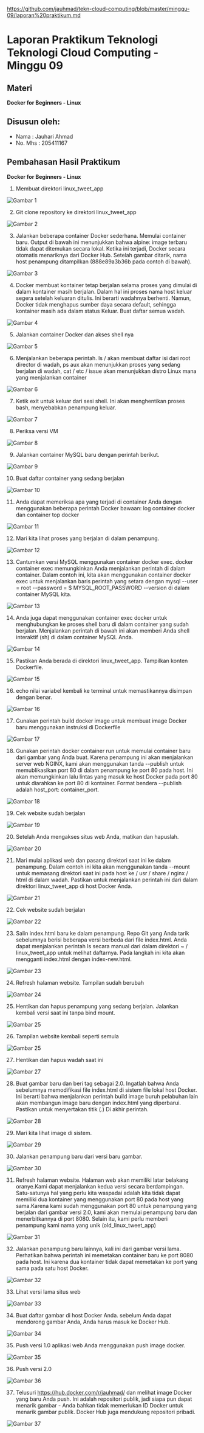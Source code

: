 
https://github.com/jauhmad/tekn-cloud-computing/blob/master/minggu-09/laporan%20praktikum.md
# Laporan Praktikum Teknologi Teknologi Cloud Computing - Minggu 09

## Materi

**Docker for Beginners - Linux**

## Disusun oleh:
* Nama : Jauhari Ahmad 
* No. Mhs : 205411167 


## Pembahasan Hasil Praktikum

**Docker for Beginners - Linux**
1. Membuat direktori linux_tweet_app

![Gambar 1](skrinsut/gambar_1.jpg)


2. Git clone repository ke direktori linux_tweet_app

![Gambar 2](skrinsut/gambar_2.jpg)


3. Jalankan beberapa container Docker sederhana. Memulai container baru. Output di bawah ini menunjukkan bahwa alpine: image terbaru tidak dapat ditemukan secara lokal. Ketika ini terjadi, Docker secara otomatis menariknya dari Docker Hub. Setelah gambar ditarik, nama host penampung ditampilkan (888e89a3b36b pada contoh di bawah).

![Gambar 3](skrinsut/gambar_3.jpg)


4. Docker membuat kontainer tetap berjalan selama proses yang dimulai di dalam kontainer masih berjalan. Dalam hal ini proses nama host keluar segera setelah keluaran ditulis. Ini berarti wadahnya berhenti. Namun, Docker tidak menghapus sumber daya secara default, sehingga kontainer masih ada dalam status Keluar. Buat daftar semua wadah.

![Gambar 4](skrinsut/gambar_4.jpg)


5. Jalankan container Docker dan akses shell nya

![Gambar 5](skrinsut/gambar_5.jpg)


6. Menjalankan beberapa perintah. ls / akan membuat daftar isi dari root director di wadah, ps aux akan menunjukkan proses yang sedang berjalan di wadah, cat / etc / issue akan menunjukkan distro Linux mana yang menjalankan container

![Gambar 6](skrinsut/gambar_6.jpg)


7. Ketik exit untuk keluar dari sesi shell. Ini akan menghentikan proses bash, menyebabkan penampung keluar.

![Gambar 7](skrinsut/gambar_7.jpg)


8. Periksa versi VM

![Gambar 8](skrinsut/gambar_8.jpg)


9. Jalankan container MySQL baru dengan perintah berikut.

![Gambar 9](skrinsut/gambar_9.jpg)


10. Buat daftar container yang sedang berjalan

![Gambar 10](skrinsut/gambar_10.jpg)


11. Anda dapat memeriksa apa yang terjadi di container Anda dengan menggunakan beberapa perintah Docker bawaan: log container docker dan container top docker

![Gambar 11](skrinsut/gambar_11.jpg)


12. Mari kita lihat proses yang berjalan di dalam penampung.

![Gambar 12](skrinsut/gambar_12.jpg)


13. Cantumkan versi MySQL menggunakan container docker exec.
docker container exec memungkinkan Anda menjalankan perintah di dalam container. Dalam contoh ini, kita akan menggunakan container docker exec untuk menjalankan baris perintah yang setara dengan mysql --user = root --password = $ MYSQL_ROOT_PASSWORD --version di dalam container MySQL kita.

![Gambar 13](skrinsut/gambar_13.jpg)


14. Anda juga dapat menggunakan container exec docker untuk menghubungkan ke proses shell baru di dalam container yang sudah berjalan. Menjalankan perintah di bawah ini akan memberi Anda shell interaktif (sh) di dalam container MySQL Anda.

![Gambar 14](skrinsut/gambar_14.jpg)


15. Pastikan Anda berada di direktori linux_tweet_app. Tampilkan konten Dockerfile.

![Gambar 15](skrinsut/gambar_15.jpg)


16. echo nilai variabel kembali ke terminal untuk memastikannya disimpan dengan benar.

![Gambar 16](skrinsut/gambar_16.jpg)


17. Gunakan perintah build docker image untuk membuat image Docker baru menggunakan instruksi di Dockerfile

![Gambar 17](skrinsut/gambar_17.jpg)


18. Gunakan perintah docker container run untuk memulai container baru dari gambar yang Anda buat. Karena penampung ini akan menjalankan server web NGINX, kami akan menggunakan tanda --publish untuk memublikasikan port 80 di dalam penampung ke port 80 pada host. Ini akan memungkinkan lalu lintas yang masuk ke host Docker pada port 80 untuk diarahkan ke port 80 di kontainer. Format bendera --publish adalah host_port: container_port.

![Gambar 18](skrinsut/gambar_18.jpg)


19. Cek website sudah berjalan

![Gambar 19](skrinsut/gambar_19.jpg)


20. Setelah Anda mengakses situs web Anda, matikan dan hapuslah.

![Gambar 20](skrinsut/gambar_20.jpg)


21. Mari mulai aplikasi web dan pasang direktori saat ini ke dalam penampung. Dalam contoh ini kita akan menggunakan tanda --mount untuk memasang direktori saat ini pada host ke / usr / share / nginx / html di dalam wadah. Pastikan untuk menjalankan perintah ini dari dalam direktori linux_tweet_app di host Docker Anda.

![Gambar 21](skrinsut/gambar_21.jpg)


22. Cek website sudah berjalan

![Gambar 22](skrinsut/gambar_22.jpg)


23. Salin index.html baru ke dalam penampung. Repo Git yang Anda tarik sebelumnya berisi beberapa versi berbeda dari file index.html. Anda dapat menjalankan perintah ls secara manual dari dalam direktori ~ / linux_tweet_app untuk melihat daftarnya. Pada langkah ini kita akan mengganti index.html dengan index-new.html.

![Gambar 23](skrinsut/gambar_23.jpg)


24. Refresh halaman website. Tampilan sudah berubah

![Gambar 24](skrinsut/gambar_24.jpg)


25. Hentikan dan hapus penampung yang sedang berjalan. Jalankan kembali versi saat ini tanpa bind mount.

![Gambar 25](skrinsut/gambar_25.jpg)


26. Tampilan website kembali seperti semula

![Gambar 25](skrinsut/gambar_22.jpg)


27. Hentikan dan hapus wadah saat ini

![Gambar 27](skrinsut/gambar_27.jpg)


28. Buat gambar baru dan beri tag sebagai 2.0. Ingatlah bahwa Anda sebelumnya memodifikasi file index.html di sistem file lokal host Docker. Ini berarti bahwa menjalankan perintah build image buruh pelabuhan lain akan membangun image baru dengan index.html yang diperbarui. Pastikan untuk menyertakan titik (.) Di akhir perintah.

![Gambar 28](skrinsut/gambar_28.jpg)



29. Mari kita lihat image di sistem.

![Gambar 29](skrinsut/gambar_29.jpg)


30. Jalankan penampung baru dari versi baru gambar.

![Gambar 30](skrinsut/gambar_30.jpg)


31. Refresh halaman website. Halaman web akan memiliki latar belakang oranye.Kami dapat menjalankan kedua versi secara berdampingan. Satu-satunya hal yang perlu kita waspadai adalah kita tidak dapat memiliki dua kontainer yang menggunakan port 80 pada host yang sama.Karena kami sudah menggunakan port 80 untuk penampung yang berjalan dari gambar versi 2.0, kami akan memulai penampung baru dan menerbitkannya di port 8080. Selain itu, kami perlu memberi penampung kami nama yang unik (old_linux_tweet_app)

![Gambar 31](skrinsut/gambar_31.jpg)


32. Jalankan penampung baru lainnya, kali ini dari gambar versi lama. Perhatikan bahwa perintah ini memetakan container baru ke port 8080 pada host. Ini karena dua kontainer tidak dapat memetakan ke port yang sama pada satu host Docker.

![Gambar 32](skrinsut/gambar_32.jpg)


33. Lihat versi lama situs web

![Gambar 33](skrinsut/gambar_33.jpg)


34. Buat daftar gambar di host Docker Anda. sebelum Anda dapat mendorong gambar Anda, Anda harus masuk ke Docker Hub.

![Gambar 34](skrinsut/gambar_34.jpg)


35. Push versi 1.0 aplikasi web Anda menggunakan push image docker.

![Gambar 35](skrinsut/gambar_35.jpg)


36. Push versi 2.0 

![Gambar 36](skrinsut/gambar_36.jpg)


37. Telusuri https://hub.docker.com/r/jauhmad/ dan melihat image Docker yang baru Anda push. Ini adalah repositori publik, jadi siapa pun dapat menarik gambar - Anda bahkan tidak memerlukan ID Docker untuk menarik gambar publik. Docker Hub juga mendukung repositori pribadi.

![Gambar 37](skrinsut/gambar_37.jpg)






